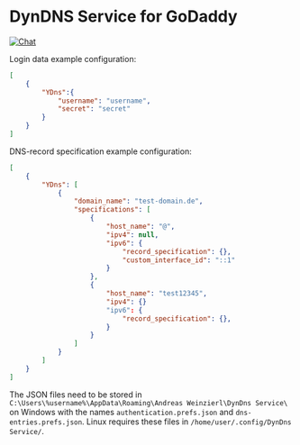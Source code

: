  DynDNS Service for GoDaddy
===========================

[![Chat](https://img.shields.io/badge/chat-%23ddsg:matrix.org-%2346BC99?logo=Matrix)](https://matrix.to/#/#ddsg:matrix.org)

Login data example configuration:

```JSON
[
    {
        "YDns":{
            "username": "username",
            "secret": "secret"
        }
    }
]
```

DNS-record specification example configuration:

```JSON
[
    {
        "YDns": [
            {
                "domain_name": "test-domain.de",
                "specifications": [
                    {
                        "host_name": "@",
                        "ipv4": null,
                        "ipv6": {
                            "record_specification": {},
                            "custom_interface_id": "::1"
                        }
                    },
                    {
                        "host_name": "test12345",
                        "ipv4": {}
                        "ipv6": {
                            "record_specification": {},
                        }
                    }
                ]
            }
        ]
    }
]
```

The JSON files need to be stored in `C:\Users\%username%\AppData\Roaming\Andreas Weinzierl\DynDns Service\` on Windows with the names `authentication.prefs.json` and `dns-entries.prefs.json`.
Linux requires these files in `/home/user/.config/DynDns Service/`.
